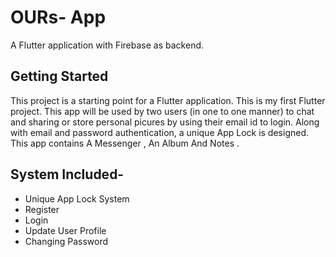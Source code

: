 # OURs- App

A Flutter application with Firebase as backend.

## Getting Started
This project is a starting point for a Flutter application.
This is my first Flutter project.
This app will be used by two users (in one to one manner) to chat and sharing or store personal picures by using their email id to login.
Along with email and password authentication, a unique App Lock is designed.
This app contains A Messenger , An Album And Notes .

## System Included- 
* Unique App Lock System
* Register
* Login  
* Update User Profile
* Changing Password 
